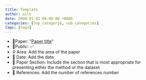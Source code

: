 ```yaml
---
title: Template
author: ails
date: 2000-01-01 00:00:00 +0800
categories: [top_categorie, sub_categories]
tags: [tags]
---
```


- 📙Paper: "[Paper title](https://paper_link.com)"
- 🔑Public: ✅
- ⚲ Area: Add the area of the paper
- 📅 Date: Add the date
- 🔎 Paper Section: Include the section that is most appropriate for presenting either the method or the dataset
- 📝 References: Add the number of references number 
